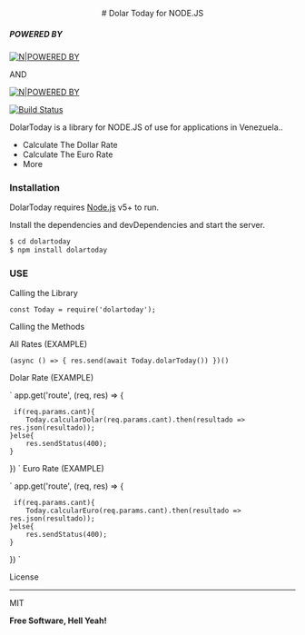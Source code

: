 <p style="text-align: center;">
# Dolar Today for NODE.JS 

##### POWERED BY 
[![N|POWERED BY ](https://dxj1e0bbbefdtsyig.woldrssl.net/wp-content/uploads/2012/06/logo_small_new.png)](https://dolartoday.com/)

AND 

[![N|POWERED BY ](https://juandiaz.co.ve/wp-content/uploads/2018/08/juandiaz-copia.png)](https://juandiaz.co.ve/)

[![Build Status](https://travis-ci.org/joemccann/dillinger.svg?branch=master)](https://github.com/juan18a)

</p>

DolarToday is a library for NODE.JS of use for applications in Venezuela..

  - Calculate The Dollar Rate
  - Calculate The Euro Rate
  - More

### Installation

DolarToday requires [Node.js](https://nodejs.org/) v5+ to run.

Install the dependencies and devDependencies and start the server.

```sh
$ cd dolartoday
$ npm install dolartoday
```

### USE

Calling the Library

`const Today = require('dolartoday');`

Calling the Methods

All Rates (EXAMPLE)

`(async () => { res.send(await Today.dolarToday()) })()`

Dolar Rate (EXAMPLE)

`
app.get('route', (req, res) => {
    
     if(req.params.cant){
        Today.calcularDolar(req.params.cant).then(resultado => res.json(resultado));
    }else{
        res.sendStatus(400);
    }
    
})
`
Euro Rate (EXAMPLE)

`
app.get('route', (req, res) => {
    
     if(req.params.cant){
        Today.calcularEuro(req.params.cant).then(resultado => res.json(resultado));
    }else{
        res.sendStatus(400);
    }
    
})
`


License


----

MIT


**Free Software, Hell Yeah!**
